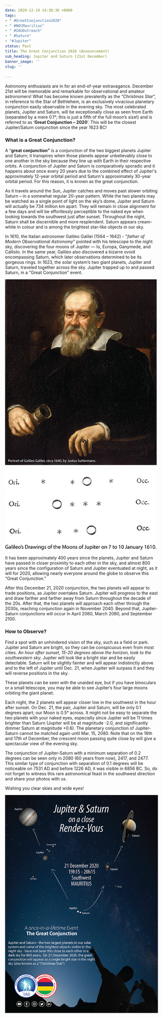 ```yaml
---
date: 2020-12-19 14:38:36 +0000
tags:
- " #GreatConjunction2020"
- " #NOCMauritius"
- " #IAUOutreach"
- " #Saturn"
- "#Jupiter"
status: Past
title: The Great Conjunction 2020 (Announcement)
sub_heading: Jupiter and Saturn (21st December)
banner_image: ''
slug: ''

---
```

Astronomy enthusiasts are in for an end-of-year extravagance. December 21st will be memorable and remarkable for observational and amateur astronomers! What has become known prevalently as the “_Christmas Star_”, in reference to the Star of Bethlehem, is an exclusively vivacious planetary conjunction easily observable in the evening sky. The most celebrated planets, Jupiter and Saturn, will be exceptionally close as seen from Earth (separated by a mere 0.1°; this is just a fifth of the full moon’s size!) and is referred to as ‘**Great Conjunction – 2020**’. This will be the closest Jupiter/Saturn conjunction since the year 1623 BC!

### **What is a Great Conjunction?**

A “**great conjunction”** is a conjunction of the two biggest planets Jupiter and Saturn; it transpires when those planets appear unbelievably close to one another in the sky because they line up with Earth in their respective orbits. A conjunction of Jupiter and Saturn is comparatively sporadic and it happens about once every 20 years due to the combined effect of Jupiter's approximately 12-year orbital period and Saturn's approximately 30-year orbital period. For this reason, it is known as the great conjunction.

As it travels around the Sun, Jupiter catches and moves past slower orbiting Saturn – in a somewhat regular 20-year pattern. While the two planets may be watched as a single point of light on the sky’s dome, Jupiter and Saturn will actually be 734 million km apart. They will remain in close alignment for a few days and will be effortlessly perceptible to the naked eye when looking towards the southwest just after sunset. Throughout the night, Saturn shall be discernible and more resplendent. Saturn appears cream-white in colour and is among the brightest star-like objects in our sky.

In 1610, the Italian astronomer Galileo Galilei (1564 – 1642) - "_father of Modern Observational Astronomy_" pointed with his telescope to the night sky, discovering the four moons of Jupiter — Io, Europa, Ganymede, and Callisto. In the same year, Galileo also discovered a bizarre ovoid encompassing Saturn, which later observations determined to be its gorgeous rings. In 1623, the solar system’s two giant planets, Jupiter and Saturn, traveled together across the sky. Jupiter trapped up to and passed Saturn, in a “Great Conjunction” event.

![](/uploads/2022/02/09/galileo_500px.png)

![](/uploads/2022/02/09/moonsgg500px.png)

It has been approximately 400 years since the planets, Jupiter and Saturn have passed in closer proximity to each other in the sky, and almost 800 years since the configuration of Saturn and Jupiter eventuated at night, as it will for 2020, allowing nearly everyone around the globe to observe this “Great Conjunction.”

After this December 21, 2020 conjunction, the two planets will appear to trade positions, as Jupiter overtakes Saturn. Jupiter will progress to the east and draw farther and farther away from Saturn throughout the decade of the 20s. After that, the two planets will approach each other through the 2030s, reaching conjunction again in November 2040. Beyond that, Jupiter-Saturn conjunctions will occur in April 2060, March 2080, and September 2100.

### **How to Observe?**

Find a spot with an unhindered vision of the sky, such as a field or park. Jupiter and Saturn are bright, so they can be conspicuous even from most cities. _An hour after sunset, 15-20 degrees above the horizon, look to the southwestern sky._ Jupiter will look like a bright star and be easily detectable. Saturn will be slightly fainter and will appear indistinctly above and to the left of Jupiter until Dec. 21, when Jupiter will surpass it and they will reverse positions in the sky.

These planets can be seen with the unaided eye, but if you have binoculars or a small telescope, you may be able to see Jupiter’s four large moons orbiting the giant planet.

Each night, the 2 planets will appear closer low in the southwest in the hour after sunset. On Dec. 21, the pair, Jupiter and Saturn, will be only 0.1 degrees apart; our Moon is 0.5° across. It might not be easy to separate the two planets with your naked eyes, especially since Jupiter will be 11 times brighter than Saturn (Jupiter will be at magnitude -2.0, and significantly dimmer Saturn at magnitude +0.6). The planetary conjunction of Jupiter-Saturn cannot be matched again until Mar. 15, 2080. Note that on the 16th and 17th of December, the crescent moon passing quite close by will give a spectacular view of the evening sky.

The conjunction of Jupiter-Saturn with a minimum separation of 0.2 degrees can be seen only in 2080 (60 years from now), 2417, and 2477. This similar type of conjunction with separation of 0.1 degrees will be noticeable on 7531 AD and before 1226 AD, it was visible in 6856 BC. So, do not forget to witness this rare astronomical feast in the southwest direction and share your photos with us.

Wishing you clear skies and wide eyes!

![](/uploads/2022/02/09/dec-21-2020-gc_before_poster_700px.png)